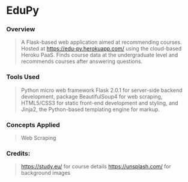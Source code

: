 # EduPy
### Overview
> A Flask-based web application aimed at recommending courses. 
> Hosted at https://edu-py.herokuapp.com/ using the cloud-based Heroku PaaS. 
> Finds course data at the undergraduate level and recommends courses after answering questions.

### Tools Used
> Python micro web framework Flask 2.0.1 for server-side backend development, 
> package BeautifulSoup4 for web scraping, 
> HTML5/CSS3 for static front-end development and styling, and 
> Jinja2, the Python-based templating engine for markup.

### Concepts Applied
> Web Scraping

### Credits:
> https://study.eu/ for course details
> https://unsplash.com/ for background images
